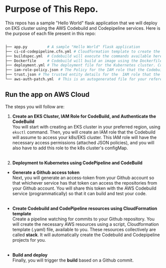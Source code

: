 # Purpose of This Repo.

This repos has a sample "Hello World" flask application that we will deploy on EKS cluster using the AWS Codebuild and Codepipeline services. 
Here is the purpose of each file present in this repo:
```bash

├── app.py         # A sample "Hello World" flask application
├── ci-cd-codepipeline.cfn.yml # Cloudformation template to create the Codebuild, and Codepipeline, and related resources. 
├── buildspec.yml  # Codebuild will execute the commands available here. 
├── Dockerfile     # Codebuild will build an image using the Dockerfile, and push it to the Dockerhub/or AWS ECR. 
├── deployment.yml # The deployment file for the Kubernetes cluster. Codebuild will apply this deployment using the one of the kubectl commands.   
├── iam-role-policy.json # The Policy for the IAM role that the Codebuild will assume
├── trust.json # The trusted entity details for the  IAM role that the COdebuild will assume
└── aws-auth-patch.yml  # This is an autogenerated file for your reference. 
```



## Run the app on AWS Cloud
The steps you will follow are:
1. **Create an EKS Cluster, IAM Role for CodeBuild, and Authenticate the CodeBuild**<br>
You will start with creating an EKS cluster in your preferred region, using `eksctl` command. Then, you will create an IAM role that the Codebuild will assume to access your k8s/EKS cluster. This IAM role will have the necessary access permissions (attached JSON policies), and you will also have to add this role to the k8s cluster's configMap. <br><br>


2. **Deployment to Kubernetes using CodePipeline and CodeBuild**
 - **Generate a Github access token**<br>Next, you will generate an access-token from your Github account so that whichever service has that token can access the repositories from your Github account. You will share this token with the AWS Codebuild service (programmatically) so that it can build and test your code. <br><br>
 
 - **Create Codebuild and CodePipeline resources using CloudFormation template**<br>Create a pipeline watching for commits to your Github repository. You will create the necessary AWS resources using a script, Cloudformation template (.yaml) file, available to you. These resources collectively are called **stack**. It will automatically create the Codebuild and Codepipeline projects for you. <br><br>
 
 
 - **Build and deploy**<br>Finally, you will trigger the **build** based on a Github commit. 
